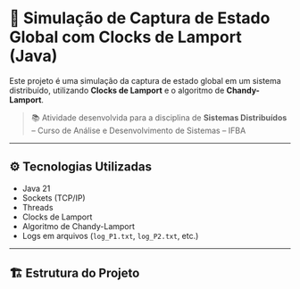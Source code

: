 # 🧠 Simulação de Captura de Estado Global com Clocks de Lamport (Java)

Este projeto é uma simulação da captura de estado global em um sistema distribuído, utilizando **Clocks de Lamport** e o algoritmo de **Chandy-Lamport**.

> 📚 Atividade desenvolvida para a disciplina de **Sistemas Distribuídos** – Curso de Análise e Desenvolvimento de Sistemas – IFBA

---

## ⚙️ Tecnologias Utilizadas

- Java 21
- Sockets (TCP/IP)
- Threads
- Clocks de Lamport
- Algoritmo de Chandy-Lamport
- Logs em arquivos (`log_P1.txt`, `log_P2.txt`, etc.)

---

## 🏗️ Estrutura do Projeto


